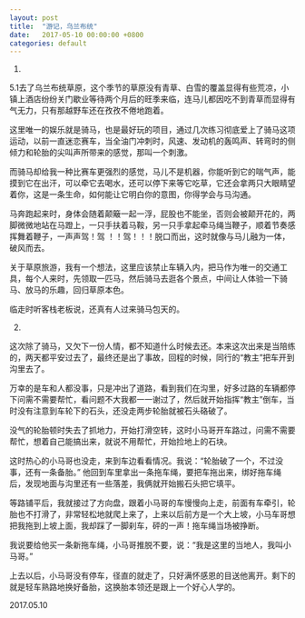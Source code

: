 ```yaml
---
layout: post
title:  "游记，乌兰布统"
date:   2017-05-10 00:00:00 +0800
categories: default
---
```


1.

5.1去了乌兰布统草原，这个季节的草原没有青草、白雪的覆盖显得有些荒凉，小镇上酒店纷纷关门歇业等待两个月后的旺季来临，连马儿都因吃不到青草而显得有气无力，只有那越野车还在孜孜不倦地跑着。

这里唯一的娱乐就是骑马，也是最好玩的项目，通过几次练习彻底爱上了骑马这项运动，以前一直迷恋赛车，当全油门冲刺时，风速、发动机的轰鸣声、转弯时的侧倾力和轮胎的尖叫声所带来的感觉，那叫一个刺激。

而骑马却给我一种比赛车更强烈的感觉，马儿不是机器，你能听到它的喘气声，能摸到它在出汗，可以牵它去喝水，还可以停下来等它吃草，它还会拿两只大眼睛望着你，这是一条生命，如何能让它明白你的意图，你得学会与马沟通。

马奔跑起来时，身体会随着颠簸一起一浮，屁股也不能坐，否则会被颠开花的，两脚微微地站在马蹬上，一只手扶着马鞍，另一只手拿起牵马绳当鞭子，顺着节奏感挥舞着鞭子，一声声驾！驾 ！！驾！！！脱口而出，这时就像与马儿融为一体，破风而去。

关于草原旅游，我有一个想法，这里应该禁止车辆入内，把马作为唯一的交通工具，每个人来时，先领取一匹马，然后骑马去逛各个景点，中间让人体验一下骑马、放马的乐趣，回归草原本色。

临走时听客栈老板说，还真有人过来骑马包天的。

2.

这次除了骑马，又欠下一份人情，都不知道什么时候去还。本来这次出来是当陪练的，两天都平安过去了，最终还是出了事故，回程的时候，同行的“教主”把车开到沟里去了。

万幸的是车和人都没事，只是冲出了道路，看到我们在沟里，好多过路的车辆都停下问需不需要帮忙，看问题不大我都一一谢过了，然后就开始指挥“教主”倒车，当时没有注意到车轮下的石头，还没走两步轮胎就被石头硌破了。

没气的轮胎顿时失去了抓地力，开始打滑空转，这时小马哥开车路过，问需不需要帮忙，想着自己能搞出来，就说不用帮忙，开始捡地上的石块。

这时热心的小马哥也没走，来到车边看看情况。我说：“轮胎破了一个，不过没事，还有一条备胎。”  他回到车里拿出一条拖车绳，要把车拖出来，绑好拖车绳后，发现地面与沟里还有一些落差，我俩就开始搬石头把它填平。

等路铺平后，我就接过了方向盘，跟着小马哥的车慢慢向上走，前面有车牵引，轮胎也不打滑了，非常轻松地就爬上来了，上来以后前方是一个大上坡，小马车哥想把我拖到上坡上面，我却踩了一脚刹车，砰的一声！拖车绳当场被挣断。

我说要给他买一条新拖车绳，小马哥推脱不要，说：“我是这里的当地人，我叫小马哥。”

上去以后，小马哥没有停车，径直的就走了，只好满怀感恩的目送他离开。剩下的就是轻车熟路地换好备胎，这换胎本领还是跟上一个好心人学的。

2017.05.10



